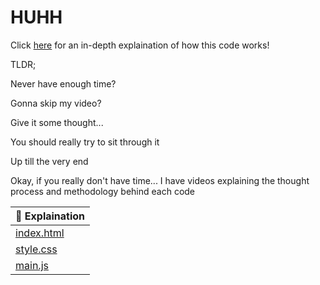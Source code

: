 # HUHH
Click <a href="https://www.youtube.com/shorts/KeEmAvuCdrA">here</a> for an in-depth explaination of how this code works!

TLDR;

Never have enough time?

Gonna skip my video?

Give it some thought...

You should really try to sit through it

Up till the very end 


Okay, if you really don't have time... I have videos explaining the thought process and methodology behind each code


|🎥 Explaination |
|-----------------|
| <a href="https://www.youtube.com/watch?v=6mhmcwmgWbA&list=LLh0zI6HBoJh3w94SSuZs4Hg&index=161">index.html</a>     |
| <a href="https://www.youtube.com/watch?v=dPmZqsQNzGA">style.css</a>      |
| <a href="https://www.youtube.com/watch?si=lUbd5ygdDTsMfG3r&v=EE-xtCF3T94&feature=youtu.be">main.js</a>        |
